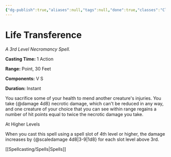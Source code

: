 ```yaml
---
{"dg-publish":true,"aliases":null,"tags":null,"done":true,"classes":"Cleric, Wizard,","spellLevel":3,"school":"Necromancy","source":"XGE","permalink":"/spells/life-transference/","dgHomeLink":false,"dgPassFrontmatter":true}
---
```


# Life Transference
*A 3rd Level Necromancy Spell.*

**Casting Time:** 1 Action

**Range:** Point, 30 Feet

**Components:** V S 

**Duration:** Instant

You sacrifice some of your health to mend another creature's injuries. You take {@damage 4d8} necrotic damage, which can't be reduced in any way, and one creature of your choice that you can see within range regains a number of hit points equal to twice the necrotic damage you take.

At Higher Levels

When you cast this spell using a spell slot of 4th level or higher, the damage increases by {@scaledamage 4d8|3-9|1d8} for each slot level above 3rd.

[[Spellcasting/Spells|Spells]]